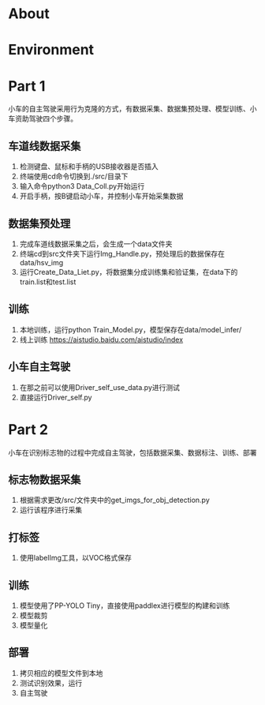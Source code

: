 # About

# Environment

# Part 1
小车的自主驾驶采用行为克隆的方式，有数据采集、数据集预处理、模型训练、小车资助驾驶四个步骤。

## 车道线数据采集
1. 检测键盘、鼠标和手柄的USB接收器是否插入
2. 终端使用cd命令切换到./src/目录下
3. 输入命令python3 Data_Coll.py开始运行
4. 开启手柄，按B键启动小车，并控制小车开始采集数据

## 数据集预处理
1. 完成车道线数据采集之后，会生成一个data文件夹
2. 终端cd到src文件夹下运行Img_Handle.py，预处理后的数据保存在data/hsv_img
3. 运行Create_Data_Liet.py，将数据集分成训练集和验证集，在data下的train.list和test.list

## 训练
1. 本地训练，运行python Train_Model.py，模型保存在data/model_infer/
2. 线上训练 https://aistudio.baidu.com/aistudio/index

## 小车自主驾驶
1. 在那之前可以使用Driver_self_use_data.py进行测试
2. 直接运行Driver_self.py

# Part 2
小车在识别标志物的过程中完成自主驾驶，包括数据采集、数据标注、训练、部署

## 标志物数据采集
1. 根据需求更改/src/文件夹中的get_imgs_for_obj_detection.py
2. 运行该程序进行采集

## 打标签
1. 使用labelImg工具，以VOC格式保存

## 训练
1. 模型使用了PP-YOLO Tiny，直接使用paddlex进行模型的构建和训练
2. 模型裁剪
3. 模型量化

## 部署
1. 拷贝相应的模型文件到本地
2. 测试识别效果，运行
3. 自主驾驶
